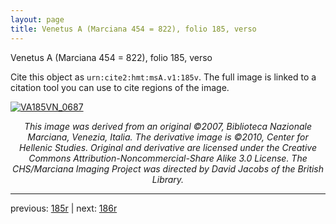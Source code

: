 ```yaml
---
layout: page
title: Venetus A (Marciana 454 = 822), folio 185, verso
---
```


Venetus A (Marciana 454 = 822), folio 185, verso

Cite this object as `urn:cite2:hmt:msA.v1:185v`.  The full image is linked to a citation tool you can use to cite regions of the image.

[![VA185VN_0687](http://www.homermultitext.org/iipsrv?IIIF=/project/homer/pyramidal/deepzoom/hmt/vaimg/2017a/VA185VN_0687.tif/full/800,/0/default.jpg)](http://www.homermultitext.org/ict2/?urn=urn:cite2:hmt:vaimg.2017a:VA185VN_0687) 

<p style="text-align: center; font-style: italic;">This image was derived from an original ©2007, Biblioteca Nazionale Marciana, Venezia, Italia. The derivative image is ©2010, Center for Hellenic Studies. Original and derivative are licensed under the Creative Commons Attribution-Noncommercial-Share Alike 3.0 License. The CHS/Marciana Imaging Project was directed by David Jacobs of the British Library.</p>

---

previous: [185r](../185r/) | next: [186r](../186r/)